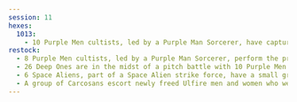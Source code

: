 ```yaml
---
session: 11
hexes: 
  1013:
    - 10 Purple Men cultists, led by a Purple Man Sorcerer, have captured a small group of Ulfire men and women from the nearby village.
restock:
  - 8 Purple Men cultists, led by a Purple Man Sorcerer, perform the profane ritual _The Dreams of R'lyeh_ in order to commune with their god Cthulhu.
  - 26 Deep Ones are in the midst of a pitch battle with 10 Purple Men cultists, led by a Purple Man Sorcerer. The Deep Ones each have a bright green emerald in their belts.
  - 6 Space Aliens, part of a Space Alien strike force, have a small group of Carcosans pinned down under heavy laser fire.
  - A group of Carcosans escort newly freed Ulfire men and women who were formerly held captive by Purple Men cultists.
---
```

